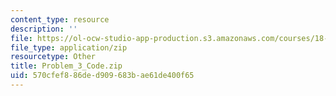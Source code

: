 ```yaml
---
content_type: resource
description: ''
file: https://ol-ocw-studio-app-production.s3.amazonaws.com/courses/18-085-computational-science-and-engineering-i-summer-2020/570cfef886ded909683bae61de400f65_Problem_3_Code.zip
file_type: application/zip
resourcetype: Other
title: Problem_3_Code.zip
uid: 570cfef8-86de-d909-683b-ae61de400f65
---
```

